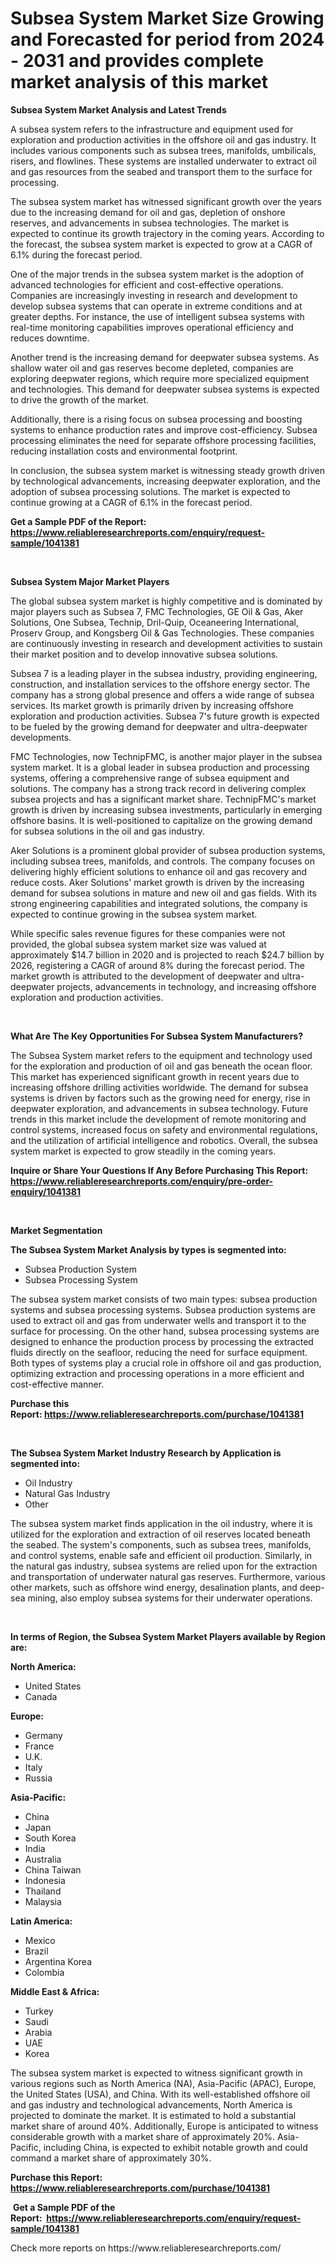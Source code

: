 <p><h1>Subsea System Market Size Growing and Forecasted for period from 2024 - 2031 and provides complete market analysis of this market</h1></p><p><strong>Subsea System Market Analysis and Latest Trends</strong></p>
<p><p>A subsea system refers to the infrastructure and equipment used for exploration and production activities in the offshore oil and gas industry. It includes various components such as subsea trees, manifolds, umbilicals, risers, and flowlines. These systems are installed underwater to extract oil and gas resources from the seabed and transport them to the surface for processing.</p><p>The subsea system market has witnessed significant growth over the years due to the increasing demand for oil and gas, depletion of onshore reserves, and advancements in subsea technologies. The market is expected to continue its growth trajectory in the coming years. According to the forecast, the subsea system market is expected to grow at a CAGR of 6.1% during the forecast period.</p><p>One of the major trends in the subsea system market is the adoption of advanced technologies for efficient and cost-effective operations. Companies are increasingly investing in research and development to develop subsea systems that can operate in extreme conditions and at greater depths. For instance, the use of intelligent subsea systems with real-time monitoring capabilities improves operational efficiency and reduces downtime.</p><p>Another trend is the increasing demand for deepwater subsea systems. As shallow water oil and gas reserves become depleted, companies are exploring deepwater regions, which require more specialized equipment and technologies. This demand for deepwater subsea systems is expected to drive the growth of the market.</p><p>Additionally, there is a rising focus on subsea processing and boosting systems to enhance production rates and improve cost-efficiency. Subsea processing eliminates the need for separate offshore processing facilities, reducing installation costs and environmental footprint.</p><p>In conclusion, the subsea system market is witnessing steady growth driven by technological advancements, increasing deepwater exploration, and the adoption of subsea processing solutions. The market is expected to continue growing at a CAGR of 6.1% in the forecast period.</p></p>
<p><strong>Get a Sample PDF of the Report:&nbsp; <a href="https://www.reliableresearchreports.com/enquiry/request-sample/1041381">https://www.reliableresearchreports.com/enquiry/request-sample/1041381</a></strong></p>
<p>&nbsp;</p>
<p><strong>Subsea System Major Market Players</strong></p>
<p><p>The global subsea system market is highly competitive and is dominated by major players such as Subsea 7, FMC Technologies, GE Oil & Gas, Aker Solutions, One Subsea, Technip, Dril-Quip, Oceaneering International, Proserv Group, and Kongsberg Oil & Gas Technologies. These companies are continuously investing in research and development activities to sustain their market position and to develop innovative subsea solutions.</p><p>Subsea 7 is a leading player in the subsea industry, providing engineering, construction, and installation services to the offshore energy sector. The company has a strong global presence and offers a wide range of subsea services. Its market growth is primarily driven by increasing offshore exploration and production activities. Subsea 7's future growth is expected to be fueled by the growing demand for deepwater and ultra-deepwater developments.</p><p>FMC Technologies, now TechnipFMC, is another major player in the subsea system market. It is a global leader in subsea production and processing systems, offering a comprehensive range of subsea equipment and solutions. The company has a strong track record in delivering complex subsea projects and has a significant market share. TechnipFMC's market growth is driven by increasing subsea investments, particularly in emerging offshore basins. It is well-positioned to capitalize on the growing demand for subsea solutions in the oil and gas industry.</p><p>Aker Solutions is a prominent global provider of subsea production systems, including subsea trees, manifolds, and controls. The company focuses on delivering highly efficient solutions to enhance oil and gas recovery and reduce costs. Aker Solutions' market growth is driven by the increasing demand for subsea solutions in mature and new oil and gas fields. With its strong engineering capabilities and integrated solutions, the company is expected to continue growing in the subsea system market.</p><p>While specific sales revenue figures for these companies were not provided, the global subsea system market size was valued at approximately $14.7 billion in 2020 and is projected to reach $24.7 billion by 2026, registering a CAGR of around 8% during the forecast period. The market growth is attributed to the development of deepwater and ultra-deepwater projects, advancements in technology, and increasing offshore exploration and production activities.</p></p>
<p>&nbsp;</p>
<p><strong>What Are The Key Opportunities For Subsea System Manufacturers?</strong></p>
<p><p>The Subsea System market refers to the equipment and technology used for the exploration and production of oil and gas beneath the ocean floor. This market has experienced significant growth in recent years due to increasing offshore drilling activities worldwide. The demand for subsea systems is driven by factors such as the growing need for energy, rise in deepwater exploration, and advancements in subsea technology. Future trends in this market include the development of remote monitoring and control systems, increased focus on safety and environmental regulations, and the utilization of artificial intelligence and robotics. Overall, the subsea system market is expected to grow steadily in the coming years.</p></p>
<p><strong>Inquire or Share Your Questions If Any Before Purchasing This Report: <a href="https://www.reliableresearchreports.com/enquiry/pre-order-enquiry/1041381">https://www.reliableresearchreports.com/enquiry/pre-order-enquiry/1041381</a></strong></p>
<p>&nbsp;</p>
<p><strong>Market Segmentation</strong></p>
<p><strong>The Subsea System Market Analysis by types is segmented into:</strong></p>
<p><ul><li>Subsea Production System</li><li>Subsea Processing System</li></ul></p>
<p><p>The subsea system market consists of two main types: subsea production systems and subsea processing systems. Subsea production systems are used to extract oil and gas from underwater wells and transport it to the surface for processing. On the other hand, subsea processing systems are designed to enhance the production process by processing the extracted fluids directly on the seafloor, reducing the need for surface equipment. Both types of systems play a crucial role in offshore oil and gas production, optimizing extraction and processing operations in a more efficient and cost-effective manner.</p></p>
<p><strong>Purchase this Report:&nbsp;<a href="https://www.reliableresearchreports.com/purchase/1041381">https://www.reliableresearchreports.com/purchase/1041381</a></strong></p>
<p>&nbsp;</p>
<p><strong>The Subsea System Market Industry Research by Application is segmented into:</strong></p>
<p><ul><li>Oil Industry</li><li>Natural Gas Industry</li><li>Other</li></ul></p>
<p><p>The subsea system market finds application in the oil industry, where it is utilized for the exploration and extraction of oil reserves located beneath the seabed. The system's components, such as subsea trees, manifolds, and control systems, enable safe and efficient oil production. Similarly, in the natural gas industry, subsea systems are relied upon for the extraction and transportation of underwater natural gas reserves. Furthermore, various other markets, such as offshore wind energy, desalination plants, and deep-sea mining, also employ subsea systems for their underwater operations.</p></p>
<p>&nbsp;</p>
<p><strong>In terms of Region, the Subsea System Market Players available by Region are:</strong></p>
<p>
    <p> <strong> North America: </strong>
        <ul>
            <li>United States</li>
            <li>Canada</li>
        </ul>
        </p> 
    <p> <strong> Europe: </strong>
        <ul>
            <li>Germany</li>
            <li>France</li>
            <li>U.K.</li>
            <li>Italy</li>
            <li>Russia</li>
        </ul>
        </p> 
    <p> <strong> Asia-Pacific: </strong>
        <ul>
            <li>China</li>
            <li>Japan</li>
            <li>South Korea</li>
            <li>India</li>
            <li>Australia</li>
            <li>China Taiwan</li>
            <li>Indonesia</li>
            <li>Thailand</li>
            <li>Malaysia</li>
        </ul>
        </p> 
    <p> <strong> Latin America: </strong>
        <ul>
            <li>Mexico</li>
            <li>Brazil</li>
            <li>Argentina Korea</li>
            <li>Colombia</li>
        </ul>
        </p> 
    <p> <strong> Middle East & Africa: </strong>
        <ul>
            <li>Turkey</li>
            <li>Saudi</li>
            <li>Arabia</li>
            <li>UAE</li>
            <li>Korea</li>
        </ul>
    </p>
    </p>
<p><p>The subsea system market is expected to witness significant growth in various regions such as North America (NA), Asia-Pacific (APAC), Europe, the United States (USA), and China. With its well-established offshore oil and gas industry and technological advancements, North America is projected to dominate the market. It is estimated to hold a substantial market share of around 40%. Additionally, Europe is anticipated to witness considerable growth with a market share of approximately 20%. Asia-Pacific, including China, is expected to exhibit notable growth and could command a market share of approximately 30%.</p></p>
<p><strong>Purchase this Report: <a href="https://www.reliableresearchreports.com/purchase/1041381">https://www.reliableresearchreports.com/purchase/1041381</a></strong></p>
<p>&nbsp;<strong>Get a Sample PDF of the Report:&nbsp;&nbsp;<a href="https://www.reliableresearchreports.com/enquiry/request-sample/1041381">https://www.reliableresearchreports.com/enquiry/request-sample/1041381</a></strong></p>
<p><strong></strong></p>
<p>Check more reports on https://www.reliableresearchreports.com/</p>
